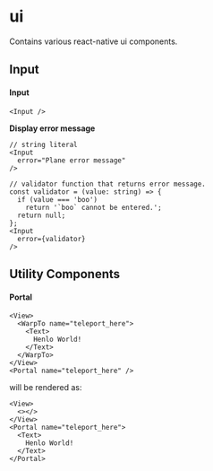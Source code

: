 ui
=====

Contains various react-native ui components.

Input
----
#### Input
```tsx
<Input />
```

__Display error message__
```tsx
// string literal
<Input
  error="Plane error message"
/>

// validator function that returns error message.
const validator = (value: string) => {
  if (value === 'boo')
    return '`boo` cannot be entered.';
  return null;
};
<Input
  error={validator}
/>
```

Utility Components
----
#### Portal

```tsx
<View>
  <WarpTo name="teleport_here">
    <Text>
      Henlo World!
    </Text>
  </WarpTo>
</View>
<Portal name="teleport_here" />
```

will be rendered as:

```tsx
<View>
  <></>
</View>
<Portal name="teleport_here">
  <Text>
    Henlo World!
  </Text>
</Portal>
```